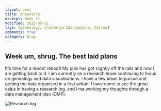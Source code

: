 ```yaml
---
layout: post
title: Ancestors
excerpt: Week ??
modified: 2022-05-22
tags: [genealogy, challenge 52ancestors, AJCrow]
comments: true
category: blog
---
```


## Week um, shrug. The best laid plans

It's time for a reboot reboot!
My plan has got slightly off the rails and now I am getting back to it. I am currently on a research leave continuing to focus on genealogy and data visualisations. I have a few ideas to pursue and getting the data organised in a first action. I have come to see the great value in having a research log, and I ma working my thoughts through a data management plan (DMP).

![Research log](https://live.staticflickr.com/65535/52091483033_9c1b4a726b_o_d.jpg  "Mattis research entries")
